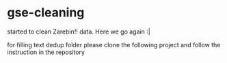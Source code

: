 # gse-cleaning
started to clean Zarebin!! data. Here we go again :| 

for filling text dedup folder please clone the following project and follow the instruction in the repository

```git@github.com:ChenghaoMou/text-dedup.git
```
